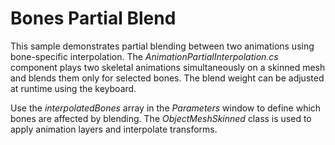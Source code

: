 # Bones Partial Blend

This sample demonstrates partial blending between two animations using bone-specific interpolation.
The *AnimationPartialInterpolation.cs* component plays two skeletal animations simultaneously on a skinned mesh and blends them only for selected bones. The blend weight can be adjusted at runtime using the keyboard.

Use the *interpolatedBones* array in the *Parameters* window to define which bones are affected by blending. The *ObjectMeshSkinned* class is used to apply animation layers and interpolate transforms.